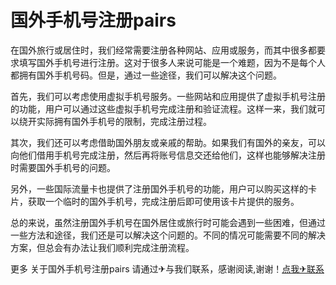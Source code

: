 # 国外手机号注册pairs

在国外旅行或居住时，我们经常需要注册各种网站、应用或服务，而其中很多都要求填写国外手机号进行注册。这对于很多人来说可能是一个难题，因为不是每个人都拥有国外手机号码。但是，通过一些途径，我们可以解决这个问题。

首先，我们可以考虑使用虚拟手机号服务。一些网站和应用提供了虚拟手机号注册的功能，用户可以通过这些虚拟手机号完成注册和验证流程。这样一来，我们就可以绕开实际拥有国外手机号的限制，完成注册过程。

其次，我们还可以考虑借助国外朋友或亲戚的帮助。如果我们有国外的亲友，可以向他们借用手机号完成注册，然后再将账号信息交还给他们，这样也能够解决注册时需要国外手机号的问题。

另外，一些国际流量卡也提供了注册国外手机号的功能，用户可以购买这样的卡片，获取一个临时的国外手机号，完成注册后即可使用该卡片提供的服务。

总的来说，虽然注册国外手机号在国外居住或旅行时可能会遇到一些困难，但通过一些方法和途径，我们还是可以解决这个问题的。不同的情况可能需要不同的解决方案，但总会有办法让我们顺利完成注册流程。

更多 关于国外手机号注册pairs 请通过✈与我们联系，感谢阅读,谢谢！[点我✈联系](https://c.k02.cc)